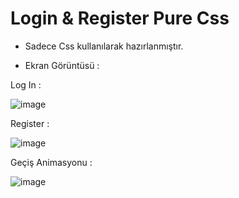 # Login & Register Pure Css

- Sadece Css kullanılarak hazırlanmıştır.

- Ekran Görüntüsü :

Log In :

![image](https://github.com/ErenCanKONUK/All-Login-Page-Projects/assets/97176491/16e63b38-7458-4062-b21c-d4880b510f3a)

Register : 

![image](https://github.com/ErenCanKONUK/All-Login-Page-Projects/assets/97176491/8326c879-02b1-4e15-8c2b-5824de72e879)

Geçiş Animasyonu :

![image](https://github.com/ErenCanKONUK/All-Login-Page-Projects/assets/97176491/17f07688-4892-4952-9066-784a66989264)

